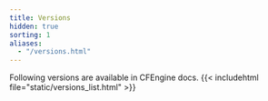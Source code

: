 ```yaml
---
title: Versions
hidden: true
sorting: 1
aliases:
  - "/versions.html"
---
```


Following versions are available in CFEngine docs.
{{< includehtml file="static/versions_list.html" >}}
